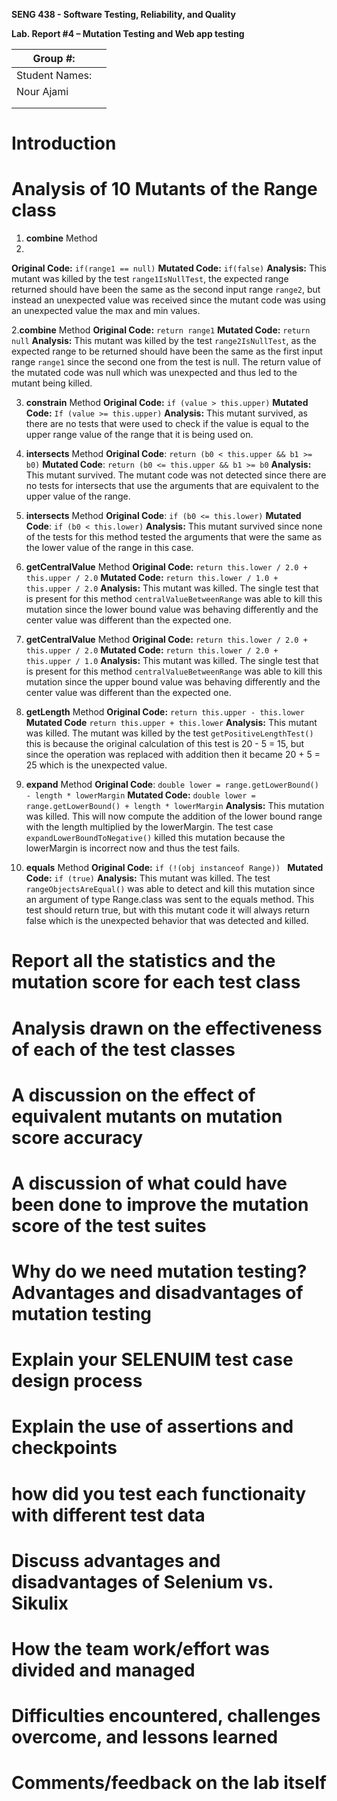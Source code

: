 **SENG 438 - Software Testing, Reliability, and Quality**

**Lab. Report \#4 – Mutation Testing and Web app testing**

| Group \#:      |     |
| -------------- | --- |
| Student Names: |     |
| Nour Ajami     |     |                 
|                |     |
|                |     |

# Introduction

# Analysis of 10 Mutants of the Range class 

1. **combine** Method
2. 
**Original Code:** `if(range1 == null)`
**Mutated Code:** `if(false)`
**Analysis:** This mutant was killed by the test `range1IsNullTest`, the expected range returned should have been the same as the second input range `range2`, but instead an unexpected value was received since the mutant code was using an unexpected value the max and min values.

2.**combine** Method
**Original Code:** `return range1`
**Mutated Code:** `return null`
**Analysis:** This mutant was killed by the test `range2IsNullTest`, as the expected range to be returned should have been the same as the first input range `range1` since the second one from the test is null. The return value of the mutated code was null which was unexpected and thus led to the mutant being killed.

3. **constrain** Method
**Original Code:** `if (value > this.upper)`
**Mutated Code:** `If (value >= this.upper)`
**Analysis:** This mutant survived, as there are no tests that were used to check if the value is equal to the upper range value of the range that it is being used on.

4. **intersects** Method
**Original Code**: `return (b0 < this.upper && b1 >= b0)`
**Mutated Code**: `return (b0 <= this.upper && b1 >= b0`
**Analysis:** This mutant survived. The mutant code was not detected since there are no tests for intersects that use the arguments that are equivalent to the upper value of the range.

5. **intersects** Method
**Original Code**: `if (b0 <= this.lower)`
**Mutated Code**: `if (b0 < this.lower)`
**Analysis:** This mutant survived since none of the tests for this method tested the arguments that were the same as the lower value of the range in this case.

6. **getCentralValue** Method
**Original Code:** `return this.lower / 2.0 + this.upper / 2.0`
**Mutated Code:** `return this.lower / 1.0 + this.upper / 2.0`
**Analysis:** This mutant was killed. The single test that is present for this method `centralValueBetweenRange` was able to kill this mutation since the lower bound value was behaving differently and the center value was different than the expected one.

7. **getCentralValue** Method
**Original Code:** `return this.lower / 2.0 + this.upper / 2.0`
**Mutated Code:** `return this.lower / 2.0 + this.upper / 1.0`
**Analysis:** This mutant was killed. The single test that is present for this method `centralValueBetweenRange` was able to kill this mutation since the upper bound value was behaving differently and the center value was different than the expected one.

8. **getLength** Method
**Original Code:** `return this.upper - this.lower`
**Mutated Code** `return this.upper + this.lower`
**Analysis:** This mutant was killed. The mutant was killed by the test `getPositiveLengthTest()` this is because the original calculation of this test is 20 - 5 = 15, but since the operation was replaced with addition then it became 20 + 5 = 25 which is the unexpected value. 

9. **expand** Method
**Original Code**: `double lower = range.getLowerBound() - length * lowerMargin`
**Mutated Code:** `double lower = range.getLowerBound() + length * lowerMargin`
**Analysis:** This mutation was killed. This will now compute the addition of the lower bound range with the length multiplied by the lowerMargin. The test case `expandLowerBoundToNegative()` killed this mutation because the lowerMargin is incorrect now and thus the test fails.

10. **equals** Method
**Original Code:** `if (!(obj instanceof Range)) `
**Mutated Code:** `if (true)`
**Analysis:** This mutant was killed. The test `rangeObjectsAreEqual()` was able to detect and kill this mutation since an argument of type Range.class was sent to the equals method. This test should return true, but with this mutant code it will always return false which is the unexpected behavior that was detected and killed.

# Report all the statistics and the mutation score for each test class

# Analysis drawn on the effectiveness of each of the test classes

# A discussion on the effect of equivalent mutants on mutation score accuracy

# A discussion of what could have been done to improve the mutation score of the test suites

# Why do we need mutation testing? Advantages and disadvantages of mutation testing

# Explain your SELENUIM test case design process

# Explain the use of assertions and checkpoints

# how did you test each functionaity with different test data

# Discuss advantages and disadvantages of Selenium vs. Sikulix

# How the team work/effort was divided and managed


# Difficulties encountered, challenges overcome, and lessons learned

# Comments/feedback on the lab itself
